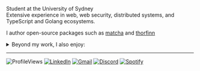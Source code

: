 Student at the University of Sydney \
Extensive experience in web, web security, distributed systems, and TypeScript and Golang ecosystems.

I author open-source packages such as [matcha](https://github.com/abyanmajid/matcha) and [thorfinn](https://github.com/abyanmajid/thorfinn)

<details>
  <summary>Beyond my work, I also enjoy:</summary>
<br>
  
- Being a weeb (vinland saga enthusiast, romcom connoisseur)
- Music (literally all kinds - w2e vibes, hyperpop, kpop, juice wrld, etc), oh i also used to be kinda okay at guitar
- Fashion (addicted to acubi and other styles involving ties)
- Writing
- Intellectual pursuits on politics, philosophy, etc
- Cooking (newfound love)

and more. If you share any of my interests, be it work or hobby-wise, please hit me up !!

</details>

---

![ProfileViews](https://komarev.com/ghpvc/?username=abyanmajid&label=views&color=blueviolet) [![LinkedIn](https://img.shields.io/badge/abyanmajid-LinkedIn-blue)](https://www.linkedin.com/in/abyanmajid/) [![Gmail](https://img.shields.io/badge/am@abydyl.net-D14836?style=flat&logo=gmail&logoColor=white)](mailto:abyan@abydyl.net) [![Discord](https://img.shields.io/badge/yankinder-%235865F2.svg?style=flat&logo=discord&logoColor=white)](#) [![Spotify](https://img.shields.io/badge/kinderheim-green.svg?style=flat&logo=spotify&logoColor=black)](#)
